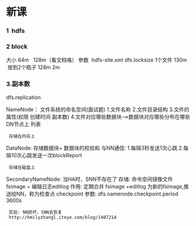 #  新课



### 1  hdfs



### 2 block
大小  64m    128m（看文档咯）
参数  hdfs-site.xml    dfs.locksize
1个文件 130m  放到2个瓶子  128m  2m


### 3.副本数

dfs.replication

NameNode： 文件系统的命名空间(面试题)
         1.文件名称
	 2.文件目录结构
	 3.文件的属性(权限 创建时间 副本数)
	 4.文件对应哪些数据块-->数据块对应哪些分布在哪些DN节点上 列表  
	 
	 存储在内存上
       

DataNode: 存储数据块+ 数据块的校验和 
         与NN通信:
	 1.每隔3秒发送1次心跳 
	 2.每隔10次心跳发送一次blockReport

	 存储在磁盘上

SecondaryNameNode: 当HA时，SNN不存在了
         存储: 命令空间镜像文件fsimage + 编辑日志editlog
	 作用: 定期合并 fsimage +editlog 为新的fsimage,推送给NN，称为检查点 checkpoint
	 参数: dfs.namenode.checkpoint.period 3600s

	 实验: NN损坏，SNN去恢复
	 http://hmilyzhangl.iteye.com/blog/1407214
